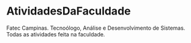 # AtividadesDaFaculdade
Fatec Campinas.
Tecnoólogo, Análise e Desenvolvimento de Sistemas.
Todas as atividades feita na faculdade.
